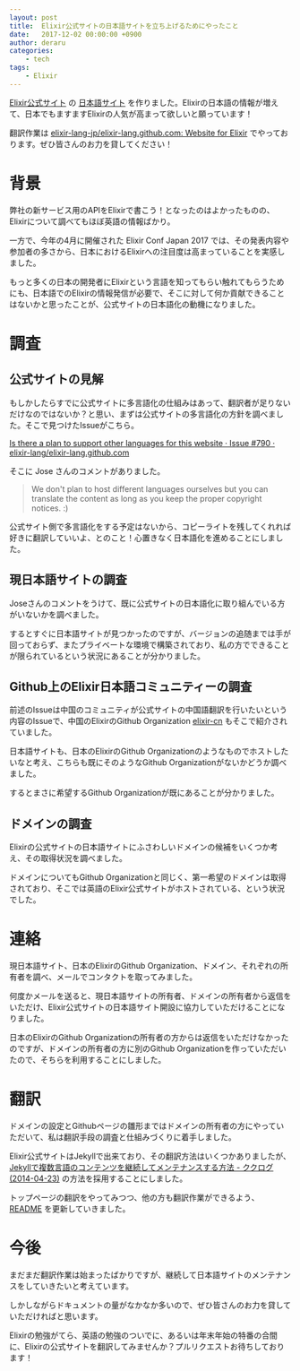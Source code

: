 ```yaml
---
layout: post
title:  Elixir公式サイトの日本語サイトを立ち上げるためにやったこと
date:   2017-12-02 00:00:00 +0900
author: deraru
categories:
    - tech
tags:
    - Elixir
---
```


[Elixir公式サイト](https://elixir-lang.org) の [日本語サイト](http://elixir-lang.jp) を作りました。Elixirの日本語の情報が増えて、日本でもますますElixirの人気が高まって欲しいと願っています！

翻訳作業は [elixir-lang-jp/elixir-lang.github.com: Website for Elixir](https://github.com/elixir-lang-jp/elixir-lang.github.com) でやっております。ぜひ皆さんのお力を貸してください！

# 背景

弊社の新サービス用のAPIをElixirで書こう！となったのはよかったものの、Elixirについて調べてもほぼ英語の情報ばかり。

一方で、今年の4月に開催された Elixir Conf Japan 2017 では、その発表内容や参加者の多さから、日本におけるElixirへの注目度は高まっていることを実感しました。

もっと多くの日本の開発者にElixirという言語を知ってもらい触れてもらうためにも、日本語でのElixirの情報発信が必要で、そこに対して何か貢献できることはないかと思ったことが、公式サイトの日本語化の動機になりました。

# 調査

## 公式サイトの見解

もしかしたらすでに公式サイトに多言語化の仕組みはあって、翻訳者が足りないだけなのではないか？と思い、まずは公式サイトの多言語化の方針を調べました。そこで見つけたIssueがこちら。

[Is there a plan to support other languages for this website · Issue #790 · elixir-lang/elixir-lang.github.com](https://github.com/elixir-lang/elixir-lang.github.com/issues/790)

そこに Jose さんのコメントがありました。

> We don't plan to host different languages ourselves but you can translate the content as long as you keep the proper copyright notices. :)

公式サイト側で多言語化をする予定はないから、コピーライトを残してくれれば好きに翻訳していいよ、とのこと！心置きなく日本語化を進めることにしました。

## 現日本語サイトの調査

Joseさんのコメントをうけて、既に公式サイトの日本語化に取り組んでいる方がいないかを調べました。

するとすぐに日本語サイトが見つかったのですが、バージョンの追随までは手が回っておらず、またプライベートな環境で構築されており、私の方でできることが限られているという状況にあることが分かりました。

## Github上のElixir日本語コミュニティーの調査

前述のIssueは中国のコミュニティが公式サイトの中国語翻訳を行いたいという内容のIssueで、中国のElixirのGithub Organization [elixir-cn](https://github.com/elixir-cn) もそこで紹介されていました。

日本語サイトも、日本のElixirのGithub Organizationのようなものでホストしたいなと考え、こちらも既にそのようなGithub Organizationがないかどうか調べました。

するとまさに希望するGithub Organizationが既にあることが分かりました。

## ドメインの調査

Elixirの公式サイトの日本語サイトにふさわしいドメインの候補をいくつか考え、その取得状況を調べました。

ドメインについてもGithub Organizationと同じく、第一希望のドメインは取得されており、そこでは英語のElixir公式サイトがホストされている、という状況でした。

# 連絡

現日本語サイト、日本のElixirのGithub Organization、ドメイン、それぞれの所有者を調べ、メールでコンタクトを取ってみました。

何度かメールを送ると、現日本語サイトの所有者、ドメインの所有者から返信をいただけ、Elixir公式サイトの日本語サイト開設に協力していただけることになりました。

日本のElixirのGithub Organizationの所有者の方からは返信をいただけなかったのですが、ドメインの所有者の方に別のGithub Organizationを作っていただいたので、そちらを利用することにしました。

# 翻訳

ドメインの設定とGithubページの雛形まではドメインの所有者の方にやっていただいて、私は翻訳手段の調査と仕組みづくりに着手しました。

Elixir公式サイトはJekyllで出来ており、その翻訳方法はいくつかありましたが、 [Jekyllで複数言語のコンテンツを継続してメンテナンスする方法 - ククログ(2014-04-23)](http://www.clear-code.com/blog/2014/4/23.html) の方法を採用することにしました。

トップページの翻訳をやってみつつ、他の方も翻訳作業ができるよう、 [README](https://github.com/elixir-lang-jp/elixir-lang.github.com#readme) を更新していきました。

# 今後

まだまだ翻訳作業は始まったばかりですが、継続して日本語サイトのメンテナンスをしていきたいと考えています。

しかしながらドキュメントの量がなかなか多いので、ぜひ皆さんのお力を貸していただければと思います。

Elixirの勉強がてら、英語の勉強のついでに、あるいは年末年始の特番の合間に、Elixirの公式サイトを翻訳してみませんか？プルリクエストお待ちしております！
